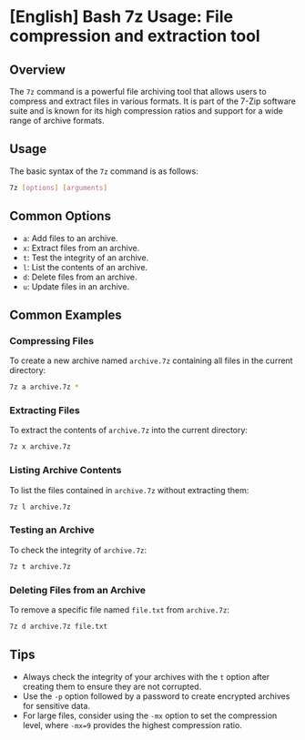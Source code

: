 # [English] Bash 7z Usage: File compression and extraction tool

## Overview
The `7z` command is a powerful file archiving tool that allows users to compress and extract files in various formats. It is part of the 7-Zip software suite and is known for its high compression ratios and support for a wide range of archive formats.

## Usage
The basic syntax of the `7z` command is as follows:

```bash
7z [options] [arguments]
```

## Common Options
- `a`: Add files to an archive.
- `x`: Extract files from an archive.
- `t`: Test the integrity of an archive.
- `l`: List the contents of an archive.
- `d`: Delete files from an archive.
- `u`: Update files in an archive.

## Common Examples

### Compressing Files
To create a new archive named `archive.7z` containing all files in the current directory:

```bash
7z a archive.7z *
```

### Extracting Files
To extract the contents of `archive.7z` into the current directory:

```bash
7z x archive.7z
```

### Listing Archive Contents
To list the files contained in `archive.7z` without extracting them:

```bash
7z l archive.7z
```

### Testing an Archive
To check the integrity of `archive.7z`:

```bash
7z t archive.7z
```

### Deleting Files from an Archive
To remove a specific file named `file.txt` from `archive.7z`:

```bash
7z d archive.7z file.txt
```

## Tips
- Always check the integrity of your archives with the `t` option after creating them to ensure they are not corrupted.
- Use the `-p` option followed by a password to create encrypted archives for sensitive data.
- For large files, consider using the `-mx` option to set the compression level, where `-mx=9` provides the highest compression ratio.